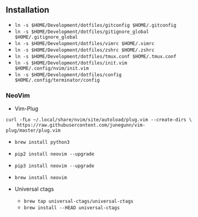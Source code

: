 ## Installation

* `ln -s $HOME/Development/dotfiles/gitconfig $HOME/.gitconfig`
* `ln -s $HOME/Development/dotfiles/gitignore_global $HOME/.gitignore_global`
* `ln -s $HOME/Development/dotfiles/vimrc $HOME/.vimrc`
* `ln -s $HOME/Development/dotfiles/zshrc $HOME/.zshrc`
* `ln -s $HOME/Development/dotfiles/tmux.conf $HOME/.tmux.conf`
* `ln -s $HOME/Development/dotfiles/init.vim $HOME/.config/nvim/init.vim`
* `ln -s $HOME/Development/dotfiles/config $HOME/.config/terminator/config`

### NeoVim

* Vim-Plug

```
curl -fLo ~/.local/share/nvim/site/autoload/plug.vim --create-dirs \
    https://raw.githubusercontent.com/junegunn/vim-plug/master/plug.vim
```

* `brew install python3`
* `pip2 install neovim --upgrade`
* `pip3 install neovim --upgrade`
* `brew install neovim`

* Universal ctags
  * `brew tap universal-ctags/universal-ctags`
  * `brew install --HEAD universal-ctags`
